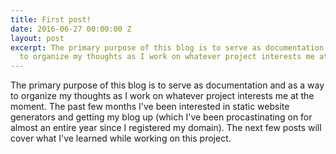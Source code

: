 ```yaml
---
title: First post!
date: 2016-06-27 00:00:00 Z
layout: post
excerpt: The primary purpose of this blog is to serve as documentation and as a way
  to organize my thoughts as I work on whatever project interests me at the moment.
---
```


The primary purpose of this blog is to serve as documentation and as a way to organize my thoughts as I work on whatever project interests me at the moment. The past few months I've been interested in static website generators and getting my blog up (which I've been procastinating on for almost an entire year since I registered my domain). The next few posts will cover what I've learned while working on this project.
